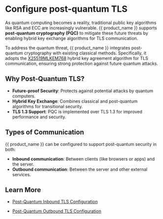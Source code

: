 # Configure post-quantum TLS

As quantum computing becomes a reality, traditional public key algorithms like RSA and ECC are increasingly vulnerable. {{ product_name }} supports **post-quantum cryptography (PQC)** to mitigate these future threats by enabling hybrid key exchange algorithms for TLS communication.

To address the quantum threat, {{ product_name }} integrates post-quantum cryptography with existing classical methods. Specifically, it adopts the [X25519MLKEM768](https://datatracker.ietf.org/doc/draft-ietf-tls-ecdhe-mlkem) hybrid key agreement algorithm for TLS communication, ensuring strong protection against future quantum attacks.

## Why Post-Quantum TLS?

- **Future-proof Security**: Protects against potential attacks by quantum computers.
- **Hybrid Key Exchange**: Combines classical and post-quantum algorithms for transitional security.
- **TLS 1.3 Support**: PQC is implemented over TLS 1.3 for improved performance and security.

## Types of Communication

{{ product_name }} can be configured to support post-quantum security in both:

- **Inbound communication**: Between clients (like browsers or apps) and the server.
- **Outbound communication**: Between the server and other external services.

## Learn More

- [Post-Quantum Inbound TLS Configuration]({{base_path}}/deploy/security/configure-post-quantum-tls/post-quantum-inbound)

- [Post-Quantum Outbound TLS Configuration]({{base_path}}/deploy/security/configure-post-quantum-tls/post-quantum-outbound)
